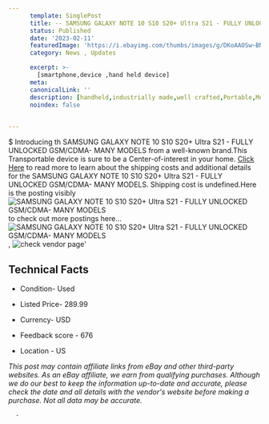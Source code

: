 ```yaml
---
      template: SinglePost
      title: -- SAMSUNG GALAXY NOTE 10 S10 S20+ Ultra S21 - FULLY UNLOCKED GSM/CDMA- MANY MODELS
      status: Published
      date: '2023-02-11'
      featuredImage: 'https://i.ebayimg.com/thumbs/images/g/DKoAAOSw~BNjkN42/s-l225.jpg'
      category: News , Updates

      excerpt: >-
        [smartphone,device ,hand held device]
      meta:
      canonicalLink: ''
      description: [handheld,industrially made,well crafted,Portable,Mobile,Compact,Convenient,Lightweight,Maneuverable,Man-portable,Miniature,Carriable,Hand-held,Light,Holdable,Transportable,Mobile device,Pocket-sized,On-the-go,Wireless,Cordless,Compact size,Convenient size, smartphone,device ,hand held device]
      noindex: false
      

---
```

$
      Introducing th SAMSUNG GALAXY NOTE 10 S10 S20+ Ultra S21 - FULLY UNLOCKED GSM/CDMA- MANY MODELS from a well-known brand.This Transportable device  is sure to be a Center-of-interest in your home. [Click Here](https://www.ebay.com/itm/324842105036?hash=item4ba21928cc%3Ag%3ADKoAAOSw%7EBNjkN42&mkevt=1&mkcid=1&mkrid=711-53200-19255-0&campid=%253CePNCampaignId%253E&customid=%253CreferenceId%253E&toolid=10049) to read more to learn about the shipping costs and additional details for the SAMSUNG GALAXY NOTE 10 S10 S20+ Ultra S21 - FULLY UNLOCKED GSM/CDMA- MANY MODELS. Shipping cost is undefined.Here is the posting visibly ![SAMSUNG GALAXY NOTE 10 S10 S20+ Ultra S21 - FULLY UNLOCKED GSM/CDMA- MANY MODELS](https://i.ebayimg.com/thumbs/images/g/DKoAAOSw~BNjkN42/s-l225.jpg) to check out more postings here... ![SAMSUNG GALAXY NOTE 10 S10 S20+ Ultra S21 - FULLY UNLOCKED GSM/CDMA- MANY MODELS](https://i.ebayimg.com/images/g/DKoAAOSw~BNjkN42/s-l1200.jpg), ![check vendor page]()'

      

 ## Technical Facts 



     
      

 - Condition- Used 


      

 - Listed Price- 289.99 


      

 - Currency- USD 


      

 - Feedback score - 676 


      

 - Location - US 


      
      

 *_This post may contain affiliate links from eBay and other third-party websites. As an eBay affiliate, we earn from qualifying purchases. Although we do our best to keep the information up-to-date and accurate, please check the date and all details with the vendor's website before making a purchase. Not all data may be accurate._*




      -
